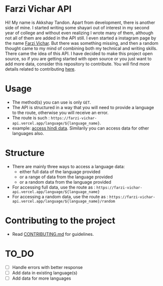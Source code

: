 # Farzi Vichar API
Hi! My name is Akkshay Tandon. Apart from development, there is another side of mine.
I started writing some shayari out of interest in my second year of college and without even realizing I wrote many of them, although not all of them are added in the API still.
I even started a instagram page by the name [Farzi Vichar](https://www.instagram.com/farzivichar/).
But there was something missing, and then a random thought came to my mind of combining both my technical and writing skills.
There came the idea of this API. I have decided to make this project open source, so if you are getting started with open source or you just want to add more data, consider this repository to contribute. You will find more details related to contributing [here]().

# Usage
 - The method(s) you can use is only `GET`.
 - The API is structured in a way that you will need to provide a language to the route, otherwise you will receive an error.
 - The route is such : `https://farzi-vichar-api.vercel.app/language/${language_name}`.
 - example: [access hindi data](https://farzi-vichar-api.vercel.app/language/hindi). Similarily you can access data for  other languages also.

# Structure
 - There are mainly three ways to access a language data:
    - either full data of the language provided
    - or a range of data from the language provided
    - or a random data from the language provided
 - For accessing full data, use the route as : `https://farzi-vichar-api.vercel.app/language/${language_name}`
 - For accessing a random data, use the route as : `https://farzi-vichar-api.vercel.app/language/${language_name}/random`

# Contributing to the project
 - Read [CONTRIBUTING.md]() for guidelines.

# TO_DO 
 - [ ] Handle errors with better response
 - [ ] Add data in existing language(s) 
 - [ ] Add data for more languages